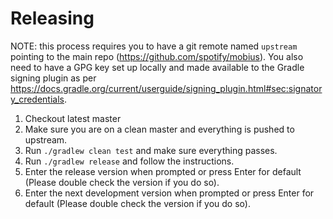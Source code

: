 Releasing
========

NOTE: this process requires you to have a git remote named `upstream` pointing to the main repo (https://github.com/spotify/mobius). 
You also need to have a GPG key set up locally and made available to the Gradle
signing plugin as per https://docs.gradle.org/current/userguide/signing_plugin.html#sec:signatory_credentials.

 1. Checkout latest master
 1. Make sure you are on a clean master and everything is pushed to upstream.
 1. Run `./gradlew clean test` and make sure everything passes.
 1. Run `./gradlew release` and follow the instructions.
 1. Enter the release version when prompted or press Enter for default (Please double check the version if you do so).
 1. Enter the next development version when prompted or press Enter for default (Please double check the version if you do so).
